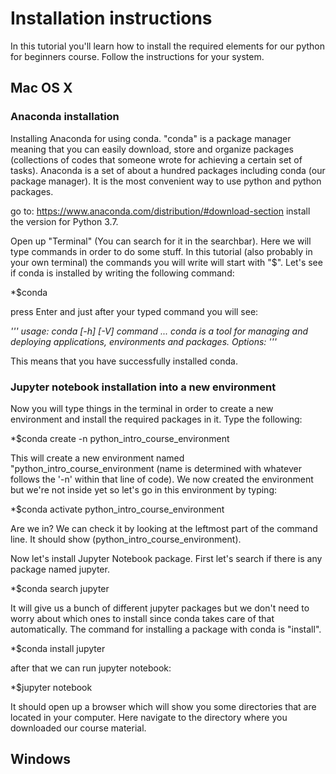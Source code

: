 # Installation instructions 
In this tutorial you'll learn how to install the required elements for our python for beginners course. Follow the instructions for your system.

## Mac OS X

### Anaconda installation
Installing Anaconda for using conda. "conda" is a package manager meaning that you can easily download, store and organize packages (collections of codes that someone wrote for achieving a certain set of tasks). Anaconda is a set of about a hundred packages including conda (our package manager). It is the most convenient way to use python and python packages.

go to: https://www.anaconda.com/distribution/#download-section
install the version for Python 3.7.

Open up "Terminal" (You can search for it in the searchbar). Here we will type commands in order to do some stuff. In this tutorial (also probably in your own terminal) the commands you will write will start with "$". Let's see if conda is installed by writing the following command:

*$conda

press Enter and just after your typed command you will see: 

*'''
usage: conda [-h] [-V] command ...
conda is a tool for managing and deploying applications, environments and packages.
Options:
'''*

This means that you have successfully installed conda.

### Jupyter notebook installation into a new environment
Now you will type things in the terminal in order to create a new environment and install the required packages in it. Type the following:

*$conda create -n python_intro_course_environment

This will create a new environment named "python_intro_course_environment (name is determined with whatever follows the '-n' within that line of code). We now created the environment but we're not inside yet so let's go in this environment by  typing:

*$conda activate python_intro_course_environment

Are we in? We can check it by looking at the leftmost part of the command line. It should show (python_intro_course_environment).

Now let's install Jupyter Notebook package. First let's search if there is any package named jupyter. 

*$conda search jupyter

It will give us a bunch of different jupyter packages but we don't need to worry about which ones to install since conda takes care of that automatically. The command for installing a package with conda is "install".

*$conda install jupyter

after that we can run jupyter notebook:

*$jupyter notebook

It should open up a browser which will show you some directories that are located in your computer. Here navigate to the directory where you downloaded our course material.


## Windows 
